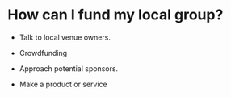 # How can I fund my local group?

- Talk to local venue owners.

- Crowdfunding

- Approach potential sponsors.

- Make a product or service
